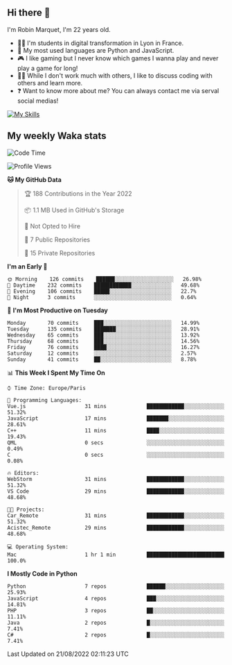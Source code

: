 ## Hi there 👋

I'm Robin Marquet, I'm 22 years old.

- 👨‍💻 I'm students in digital transformation in Lyon in France.
- 🌱 My most used languages are Python and JavaScript.
- 🎮 I like gaming but I never know which games I wanna play and never play a game for long!
- 👯‍♀️ While I don't work much with others, I like to discuss coding with others and learn more.
- ❓ Want to know more about me? You can always contact me via serval social medias!

[![My Skills](https://skillicons.dev/icons?i=js,html,css,docker,express,figma,firebase,graphql,mongodb,mysql,nodejs,py,react,ts,vue)](https://skillicons.dev)

## My weekly Waka stats

<!--START_SECTION:waka-->
![Code Time](http://img.shields.io/badge/Code%20Time-2%2C084%20hrs%2051%20mins-blue)

![Profile Views](http://img.shields.io/badge/Profile%20Views-0-blue)

**🐱 My GitHub Data** 

> 🏆 188 Contributions in the Year 2022
 > 
> 📦 1.1 MB Used in GitHub's Storage 
 > 
> 🚫 Not Opted to Hire
 > 
> 📜 7 Public Repositories 
 > 
> 🔑 15 Private Repositories  
 > 
**I'm an Early 🐤** 

```text
🌞 Morning    126 commits    ██████░░░░░░░░░░░░░░░░░░░   26.98% 
🌆 Daytime    232 commits    ████████████░░░░░░░░░░░░░   49.68% 
🌃 Evening    106 commits    █████░░░░░░░░░░░░░░░░░░░░   22.7% 
🌙 Night      3 commits      ░░░░░░░░░░░░░░░░░░░░░░░░░   0.64%

```
📅 **I'm Most Productive on Tuesday** 

```text
Monday       70 commits     ███░░░░░░░░░░░░░░░░░░░░░░   14.99% 
Tuesday      135 commits    ███████░░░░░░░░░░░░░░░░░░   28.91% 
Wednesday    65 commits     ███░░░░░░░░░░░░░░░░░░░░░░   13.92% 
Thursday     68 commits     ███░░░░░░░░░░░░░░░░░░░░░░   14.56% 
Friday       76 commits     ████░░░░░░░░░░░░░░░░░░░░░   16.27% 
Saturday     12 commits     ░░░░░░░░░░░░░░░░░░░░░░░░░   2.57% 
Sunday       41 commits     ██░░░░░░░░░░░░░░░░░░░░░░░   8.78%

```


📊 **This Week I Spent My Time On** 

```text
⌚︎ Time Zone: Europe/Paris

💬 Programming Languages: 
Vue.js                   31 mins             ████████████░░░░░░░░░░░░░   51.32% 
JavaScript               17 mins             ███████░░░░░░░░░░░░░░░░░░   28.61% 
C++                      11 mins             ████░░░░░░░░░░░░░░░░░░░░░   19.43% 
QML                      0 secs              ░░░░░░░░░░░░░░░░░░░░░░░░░   0.49% 
C                        0 secs              ░░░░░░░░░░░░░░░░░░░░░░░░░   0.08%

🔥 Editors: 
WebStorm                 31 mins             ████████████░░░░░░░░░░░░░   51.32% 
VS Code                  29 mins             ████████████░░░░░░░░░░░░░   48.68%

🐱‍💻 Projects: 
Car_Remote               31 mins             ████████████░░░░░░░░░░░░░   51.32% 
Acistec_Remote           29 mins             ████████████░░░░░░░░░░░░░   48.68%

💻 Operating System: 
Mac                      1 hr 1 min          █████████████████████████   100.0%

```

**I Mostly Code in Python** 

```text
Python                   7 repos             ██████░░░░░░░░░░░░░░░░░░░   25.93% 
JavaScript               4 repos             ███░░░░░░░░░░░░░░░░░░░░░░   14.81% 
PHP                      3 repos             ██░░░░░░░░░░░░░░░░░░░░░░░   11.11% 
Java                     2 repos             █░░░░░░░░░░░░░░░░░░░░░░░░   7.41% 
C#                       2 repos             █░░░░░░░░░░░░░░░░░░░░░░░░   7.41%

```



 Last Updated on 21/08/2022 02:11:23 UTC
<!--END_SECTION:waka-->
